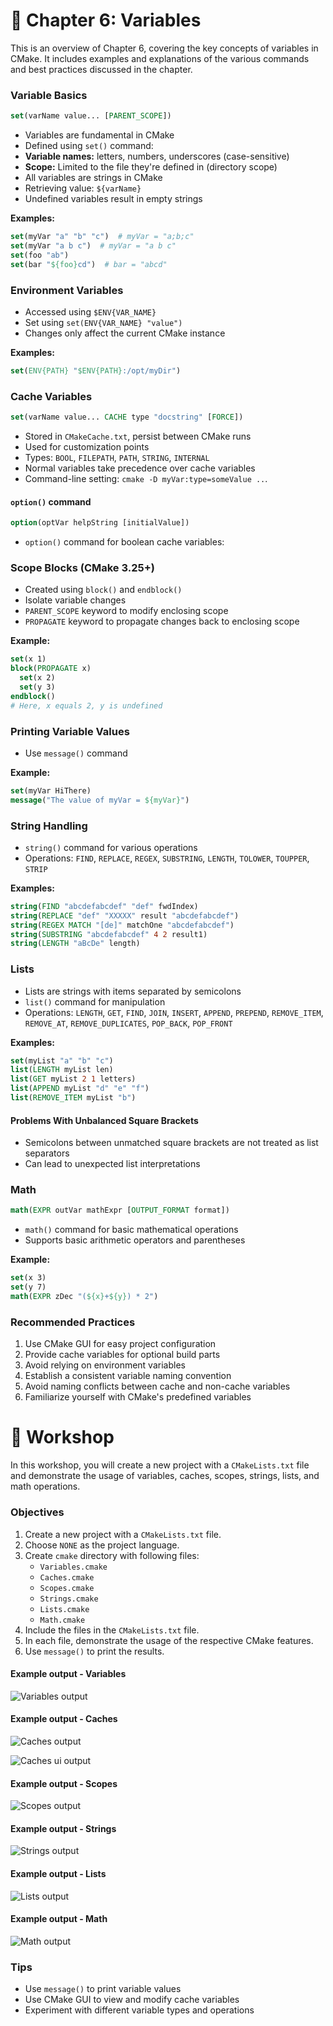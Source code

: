 # 📖 Chapter 6: Variables

This is an overview of Chapter 6, covering the key concepts of variables in CMake. It includes examples and explanations of the various commands and best practices discussed in the chapter.

### Variable Basics

```cmake
set(varName value... [PARENT_SCOPE])
```

- Variables are fundamental in CMake
- Defined using `set()` command:
- **Variable names:** letters, numbers, underscores (case-sensitive)
- **Scope:** Limited to the file they're defined in (directory scope)
- All variables are strings in CMake
- Retrieving value: `${varName}`
- Undefined variables result in empty strings

**Examples:**

```cmake
set(myVar "a" "b" "c")  # myVar = "a;b;c"
set(myVar "a b c")  # myVar = "a b c"
set(foo "ab")
set(bar "${foo}cd")  # bar = "abcd"
```

### Environment Variables

- Accessed using `$ENV{VAR_NAME}`
- Set using `set(ENV{VAR_NAME} "value")`
- Changes only affect the current CMake instance

**Examples:**

```cmake
set(ENV{PATH} "$ENV{PATH}:/opt/myDir")
```

### Cache Variables

```cmake
set(varName value... CACHE type "docstring" [FORCE])
```

- Stored in `CMakeCache.txt`, persist between CMake runs
- Used for customization points
- Types: `BOOL`, `FILEPATH`, `PATH`, `STRING`, `INTERNAL`
- Normal variables take precedence over cache variables
- Command-line setting: `cmake -D myVar:type=someValue ..`.

#### `option()` command

```cmake
option(optVar helpString [initialValue])
```

- `option()` command for boolean cache variables:

### Scope Blocks (CMake 3.25+)

- Created using `block()` and `endblock()`
- Isolate variable changes
- `PARENT_SCOPE` keyword to modify enclosing scope
- `PROPAGATE` keyword to propagate changes back to enclosing scope

**Example:**

```cmake
set(x 1)
block(PROPAGATE x)
  set(x 2)
  set(y 3)
endblock()
# Here, x equals 2, y is undefined
```

### Printing Variable Values

- Use `message()` command

**Example:**

```cmake
set(myVar HiThere)
message("The value of myVar = ${myVar}")
```

### String Handling

- `string()` command for various operations
- Operations: `FIND`, `REPLACE`, `REGEX`, `SUBSTRING`, `LENGTH`, `TOLOWER`, `TOUPPER`, `STRIP`

**Examples:**

```cmake
string(FIND "abcdefabcdef" "def" fwdIndex)
string(REPLACE "def" "XXXXX" result "abcdefabcdef")
string(REGEX MATCH "[de]" matchOne "abcdefabcdef")
string(SUBSTRING "abcdefabcdef" 4 2 result1)
string(LENGTH "aBcDe" length)
```

### Lists

- Lists are strings with items separated by semicolons
- `list()` command for manipulation
- Operations: `LENGTH`, `GET`, `FIND`, `JOIN`, `INSERT`, `APPEND`, `PREPEND`, `REMOVE_ITEM`, `REMOVE_AT`, `REMOVE_DUPLICATES`, `POP_BACK`, `POP_FRONT`

**Examples:**

```cmake
set(myList "a" "b" "c")
list(LENGTH myList len)
list(GET myList 2 1 letters)
list(APPEND myList "d" "e" "f")
list(REMOVE_ITEM myList "b")
```

#### Problems With Unbalanced Square Brackets

- Semicolons between unmatched square brackets are not treated as list separators
- Can lead to unexpected list interpretations

### Math

```cmake
math(EXPR outVar mathExpr [OUTPUT_FORMAT format])
```

- `math()` command for basic mathematical operations
- Supports basic arithmetic operators and parentheses

**Example:**

```cmake
set(x 3)
set(y 7)
math(EXPR zDec "(${x}+${y}) * 2")
```

### Recommended Practices

1.  Use CMake GUI for easy project configuration
2.  Provide cache variables for optional build parts
3.  Avoid relying on environment variables
4.  Establish a consistent variable naming convention
5.  Avoid naming conflicts between cache and non-cache variables
6.  Familiarize yourself with CMake's predefined variables

# 🎯 Workshop

In this workshop, you will create a new project with a `CMakeLists.txt` file and demonstrate the usage of variables, caches, scopes, strings, lists, and math operations.

### Objectives

1. Create a new project with a `CMakeLists.txt` file.
2. Choose `NONE` as the project language.
3. Create `cmake` directory with following files:
   - `Variables.cmake`
   - `Caches.cmake`
   - `Scopes.cmake`
   - `Strings.cmake`
   - `Lists.cmake`
   - `Math.cmake`
4. Include the files in the `CMakeLists.txt` file.
5. In each file, demonstrate the usage of the respective CMake features.
6. Use `message()` to print the results.

#### Example output - Variables

![Variables output](docs/variables-output.png)

#### Example output - Caches

![Caches output](docs/caches-output.png)

![Caches ui output](docs/caches-ui-output.png)

#### Example output - Scopes

![Scopes output](docs/scopes-output.png)

#### Example output - Strings

![Strings output](docs/strings-output.png)

#### Example output - Lists

![Lists output](docs/lists-output.png)

#### Example output - Math

![Math output](docs/math-output.png)

### Tips

- Use `message()` to print variable values
- Use CMake GUI to view and modify cache variables
- Experiment with different variable types and operations
